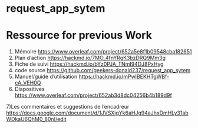 # request_app_sytem
# Ressource for previous Work
1) Mémoire
https://www.overleaf.com/project/652a5e8f1b09548cba182651
2) Plan d’action
https://hackmd.io/7MO_4fnYRgK3bzDRQ9Mm3g
3) Fiche de suivi
https://hackmd.io/bYz0PJA_TNmI94DJ8PxHyg
4) code source
https://github.com/geekers-donald237/request_app_sytem
5) Manuel/guide d’utilisation
https://hackmd.io/mPwIBEKHTgWBf-cA_VEH0Q
6) Diapositives 
https://www.overleaf.com/project/652ab3d8dc04256b4b189d9f

7)Les commentaires et suggestions de l’encadreur 
https://docs.google.com/document/d/1JVSXigYk6aHJg94aJhxDmHLy31abWDkaU6QhM0_80nI/edit
